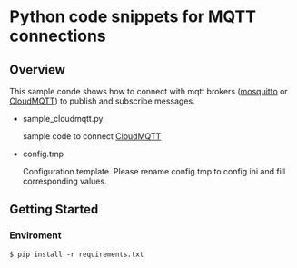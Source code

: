 # Python code snippets for MQTT connections

## Overview

This sample conde shows how to connect with mqtt brokers ([mosquitto](https://pypi.python.org/pypi/mosquitto/) or [CloudMQTT](http://www.cloudmqtt.com)) to publish and subscribe messages.



* sample_cloudmqtt.py 

    sample code to connect  [CloudMQTT](http://www.cloudmqtt.com)

* config.tmp

    Configuration template. Please rename config.tmp to config.ini and fill corresponding values.


## Getting Started
### Enviroment
    $ pip install -r requirements.txt


